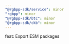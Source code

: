 ```yaml
---
"@rgbpp-sdk/service": minor
"rgbpp": minor
"@rgbpp-sdk/btc": minor
"@rgbpp-sdk/ckb": minor
---
```


feat: Export ESM packages
